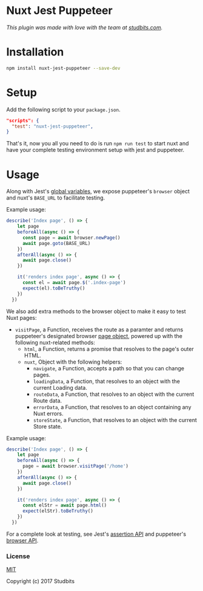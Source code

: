 # Nuxt Jest Puppeteer

*This plugin was made with love with the team at [studbits.com](https://studbits.com/).*

# Installation

```bash
npm install nuxt-jest-puppeteer --save-dev

```

# Setup

Add the following script to your `package.json`.

```json
"scripts": {
  "test": "nuxt-jest-puppeteer",
}

```

That's it, now you all you need to do is run `npm run test` to start
nuxt and have your complete testing environment setup with jest and puppeteer.


# Usage

Along with Jest's [global variables](https://facebook.github.io/jest/docs/en/api.html), we expose puppeteer's `browser` object and nuxt's `BASE_URL` to facilitate testing.

Example usage:

```js
describe('Index page', () => {
    let page
    beforeAll(async () => {
      const page = await browser.newPage()
      await page.goto(BASE_URL)
    })
    afterAll(async () => {
      await page.close()
    })

    it('renders index page', async () => {
      const el = await page.$('.index-page')
      expect(el).toBeTruthy()
    })
  })
```

We also add extra methods to the browser object to make it easy to test Nuxt pages:

- `visitPage`, a Function, receives the route as a paramter and returns puppeteer's designated browser [page object](https://github.com/GoogleChrome/puppeteer/blob/master/docs/api.md#class-page), powered up with the following nuxt-related methods:
  - `html`, a Function, returns a promise that resolves to the page's outer HTML.
  - `nuxt`, Object with the following helpers:
    - `navigate`, a Function, accepts a path so that you can change pages.
    - `loadingData`, a Function, that resolves to an object with the current Loading data.
    - `routeData`, a Function, that resolves to an object with the current Route data.
    - `errorData`, a Function, that resolves to an object containing any Nuxt errors.
    - `storeState`, a Function, that resolves to an object with the current Store state.

Example usage:

```js
describe('Index page', () => {
    let page
    beforeAll(async () => {
      page = await browser.visitPage('/home')
    })
    afterAll(async () => {
      await page.close()
    })

    it('renders index page', async () => {
      const elStr = await page.html()
      expect(elStr).toBeTruthy()
    })
  })
```

For a complete look at testing, see Jest's [assertion API](https://facebook.github.io/jest/docs/en/expect.html)
and puppeteer's [browser API](https://github.com/GoogleChrome/puppeteer/blob/master/docs/api.md).

### License

[MIT](./LICENSE)

Copyright (c) 2017 Studbits

